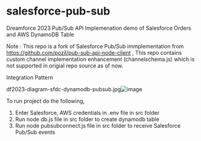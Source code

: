 # salesforce-pub-sub
Dreamforce 2023 Pub/Sub API Implemenation demo of Salesforce Orders and AWS DynamoDB Table

Note : This repo is a fork of Salesforce Pub/Sub immplementation from https://github.com/pozil/pub-sub-api-node-client , This repo contains custom channel implementation enhancement (channelschema.js) which is not supported in origial repo source as of now.

Integration Pattern

df2023-diagram-sfdc-dynamodb-pubsub.jpg![image](https://github.com/ramanathansj/salesforce-pub-sub/assets/881993/ebcf4674-d2e3-40a4-8c5d-fc94ae18f2e2)


To run project do the following,

1. Enter Salesforce, AWS credentials in .env file in src folder
2. Run node db.js file in src folder to create dynamodb table
3. Run node pubsubconnect.js file in src folder to receive Salesforce Pub/Sub events
